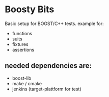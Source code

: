 # Boosty Bits

Basic setup for BOOST/C++ tests. 
 example for:
 * functions
 * suits
 * fixtures 
 * assertions

## needed dependencies are:
* boost-lib
* make / cmake
* jenkins (target-plattform for test)
